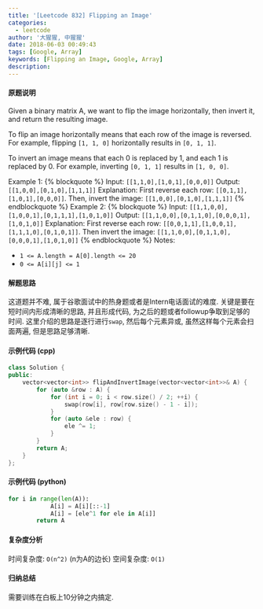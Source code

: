 ```yaml
---
title: '[Leetcode 832] Flipping an Image'
categories:
  - leetcode
author: '大猩猩, 中猩猩'
date: 2018-06-03 00:49:43
tags: [Google, Array]
keywords: [Flipping an Image, Google, Array]
description:
---
```

#### 原题说明
Given a binary matrix A, we want to flip the image horizontally, then invert it, and return the resulting image.

To flip an image horizontally means that each row of the image is reversed.  For example, flipping `[1, 1, 0]` horizontally results in `[0, 1, 1]`.

To invert an image means that each 0 is replaced by 1, and each 1 is replaced by 0. For example, inverting `[0, 1, 1]` results in `[1, 0, 0]`.

Example 1:
{% blockquote %}
Input: `[[1,1,0],[1,0,1],[0,0,0]]`
Output: `[[1,0,0],[0,1,0],[1,1,1]]`
Explanation: First reverse each row: `[[0,1,1],[1,0,1],[0,0,0]]`.
Then, invert the image: `[[1,0,0],[0,1,0],[1,1,1]]`
{% endblockquote %}
Example 2:
{% blockquote %}
Input: `[[1,1,0,0],[1,0,0,1],[0,1,1,1],[1,0,1,0]]`
Output: `[[1,1,0,0],[0,1,1,0],[0,0,0,1],[1,0,1,0]]`
Explanation: First reverse each row: `[[0,0,1,1],[1,0,0,1],[1,1,1,0],[0,1,0,1]]`.
Then invert the image: `[[1,1,0,0],[0,1,1,0],[0,0,0,1],[1,0,1,0]]`
{% endblockquote %}
Notes:

- `1 <= A.length = A[0].length <= 20`
- `0 <= A[i][j] <= 1`


#### 解题思路
这道题并不难, 属于谷歌面试中的热身题或者是Intern电话面试的难度. 关键是要在短时间内形成清晰的思路, 并且形成代码, 为之后的题或者followup争取到足够的时间.
这里介绍的思路是逐行进行`swap`, 然后每个元素异或, 虽然这样每个元素会扫面两遍, 但是思路足够清晰.

#### 示例代码 (cpp)
```cpp
class Solution {
public:
    vector<vector<int>> flipAndInvertImage(vector<vector<int>>& A) {
        for (auto &row : A) {
            for (int i = 0; i < row.size() / 2; ++i) {
                swap(row[i], row[row.size() - 1 - i]);
            }
            for (auto &ele : row) {
                ele ^= 1;
            }
        }
        return A;
    }
};
```

#### 示例代码 (python)
```python
for i in range(len(A)):
            A[i] = A[i][::-1]
            A[i] = [ele^1 for ele in A[i]]
        return A
```

#### 复杂度分析
时间复杂度: `O(n^2)` (n为A的边长)
空间复杂度: `O(1)`

#### 归纳总结
需要训练在白板上10分钟之内搞定.
